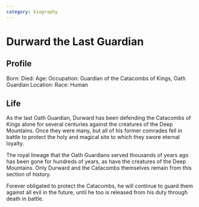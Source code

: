 ```yaml
---
category: biography
---
```


# Durward the Last Guardian

## Profile

Born:
Died:
Age:
Occupation: Guardian of the Catacombs of Kings, Oath Guardian
Location:
Race: Human

## Life

As the last Oath Guardian, Durward has been defending the Catacombs of Kings alone for several centuries against the creatures of the Deep Mountains. Once they were many, but all of his former comrades fell in battle to protect the holy and magical site to which they swore eternal loyalty.

The royal lineage that the Oath Guardians served thousands of years ago has been gone for hundreds of years, as have the creatures of the Deep Mountains. Only Durward and the Catacombs themselves remain from this section of history.

Forever obligated to protect the Catacombs, he will continue to guard them against all evil in the future, until he too is released from his duty through death in battle.